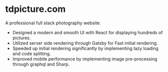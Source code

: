 # tdpicture.com
A professional full stack photography website.

* Designed a modern and smooth UI with React for displaying hundreds of pictures.
* Utilized server side rendering through Gatsby for Fast initial rendering.
* Speeded up initial rendering significantly by implementing lazy loading and code splitting.
* Improved mobile performance by implementing image pre-processing through graphql and Sharp.
